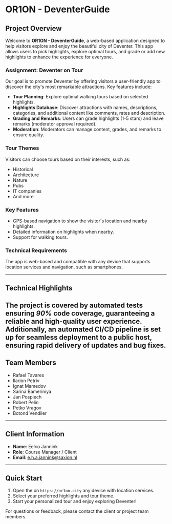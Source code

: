 # OR1ON - DeventerGuide

## Project Overview
Welcome to **OR1ON - DeventerGuide**, a web-based application designed to help visitors explore and enjoy the beautiful city of Deventer. 
This app allows users to pick highlights, explore optimal tours, and grade or add new highlights to enhance the experience for everyone.

### Assignment: Deventer on Tour
Our goal is to promote Deventer by offering visitors a user-friendly app to discover the city's most remarkable attractions. Key features include:
- **Tour Planning**: Explore optimal walking tours based on selected highlights.
- **Highlights Database**: Discover attractions with names, descriptions, categories, and additional content like comments, rates and description.
- **Grading and Remarks**: Users can grade highlights (1-5 stars) and leave remarks (moderator approval required).
- **Moderation**: Moderators can manage content, grades, and remarks to ensure quality.

### Tour Themes
Visitors can choose tours based on their interests, such as:
- Historical
- Architecture
- Nature
- Pubs
- IT companies
- And more

### Key Features
- GPS-based navigation to show the visitor's location and nearby highlights.
- Detailed information on highlights when nearby.
- Support for walking tours.

### Technical Requirements
The app is web-based and compatible with any device that supports location services and navigation, such as smartphones.

---
## Technical Highlights

The project is covered by automated tests ensuring *90%* code coverage,
guaranteeing a reliable and high-quality user experience.
Additionally, an automated CI/CD pipeline is set up for seamless deployment to a public host,
ensuring rapid delivery of updates and bug fixes.
---

## Team Members
- Rafael Tavares
- Ilarion Petriv
- Ignat Mamedov
- Sarina Bameriniya
- Jan Pospiech
- Robert Pelin
- Petko Vragov
- Botond Vendiler

---

## Client Information
- **Name**: Eelco Jannink
- **Role**: Course Manager / Client
- **Email**: [e.h.a.jannink@saxion.nl](mailto:e.h.a.jannink@saxion.nl)

---

## Quick Start
1. Open the on `https://or1on.city` any device with location services.
2. Select your preferred highlights and tour theme.
3. Start your personalized tour and enjoy exploring Deventer!

For questions or feedback, please contact the client or project team members.